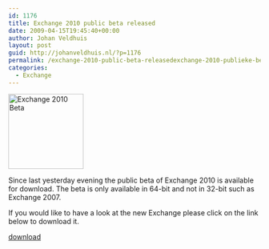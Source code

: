 ```yaml
---
id: 1176
title: Exchange 2010 public beta released
date: 2009-04-15T19:45:40+00:00
author: Johan Veldhuis
layout: post
guid: http://johanveldhuis.nl/?p=1176
permalink: /exchange-2010-public-beta-releasedexchange-2010-publieke-beta-beschikbaar/
categories:
  - Exchange
---
```

[<img class="alignnone size-thumbnail wp-image-1177" title="Exchange 2010 Beta" src="https://i0.wp.com/johanveldhuis.nl/wp-content/uploads/2009/04/ex2010-150x150.jpg?resize=150%2C150" alt="Exchange 2010 Beta" width="150" height="150" srcset="https://i0.wp.com/johanveldhuis.nl/wp-content/uploads/2009/04/ex2010.jpg?resize=150%2C150&ssl=1 150w, https://i0.wp.com/johanveldhuis.nl/wp-content/uploads/2009/04/ex2010.jpg?zoom=2&resize=150%2C150&ssl=1 300w, https://i0.wp.com/johanveldhuis.nl/wp-content/uploads/2009/04/ex2010.jpg?zoom=3&resize=150%2C150&ssl=1 450w" sizes="(max-width: 150px) 100vw, 150px" data-recalc-dims="1" />](https://i0.wp.com/johanveldhuis.nl/wp-content/uploads/2009/04/ex2010.jpg)

Since last yesterday evening the public beta of Exchange 2010 is available for download. The beta is only available in 64-bit and not in 32-bit such as Exchange 2007.

If you would like to have a look at the new Exchange please click on the link below to download it.

<a href="http://www.microsoft.com/exchange/2010/en/us/try-it.aspx" target="_blank">download</a>